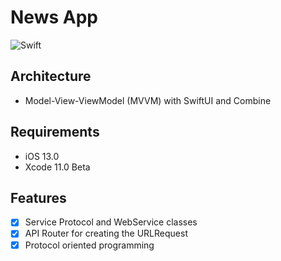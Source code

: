 #  News App

![Swift](https://img.shields.io/badge/%20in-swift%205.0-green.svg)


## Architecture

- Model-View-ViewModel (MVVM) with SwiftUI and Combine

## Requirements

- iOS 13.0
- Xcode 11.0 Beta

## Features

- [x] Service Protocol and WebService classes
- [x] API Router for creating the URLRequest
- [x] Protocol oriented programming
